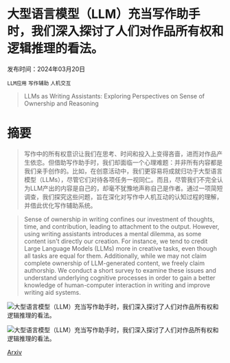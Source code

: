 # 大型语言模型（LLM）充当写作助手时，我们深入探讨了人们对作品所有权和逻辑推理的看法。

发布时间：2024年03月20日

`LLM应用` `写作辅助` `人机交互`

> LLMs as Writing Assistants: Exploring Perspectives on Sense of Ownership and Reasoning

# 摘要

> 写作中的所有权意识让我们在思考、时间和投入上变得吝啬，进而对作品产生依恋。但借助写作助手时，我们却面临一个心理难题：并非所有内容都是我们亲手创作的。比如，在创意活动中，我们更容易将成就归功于大型语言模型（LLMs），尽管它们对待各项任务一视同仁。而且，尽管我们不完全认为LLM产出的内容是自己的，却毫不犹豫地声称自己是作者。通过一项简短调查，我们探究这些问题，旨在深化对写作中人机互动的认知过程的理解，并借此优化写作辅助系统。

> Sense of ownership in writing confines our investment of thoughts, time, and contribution, leading to attachment to the output. However, using writing assistants introduces a mental dilemma, as some content isn't directly our creation. For instance, we tend to credit Large Language Models (LLMs) more in creative tasks, even though all tasks are equal for them. Additionally, while we may not claim complete ownership of LLM-generated content, we freely claim authorship. We conduct a short survey to examine these issues and understand underlying cognitive processes in order to gain a better knowledge of human-computer interaction in writing and improve writing aid systems.

![大型语言模型（LLM）充当写作助手时，我们深入探讨了人们对作品所有权和逻辑推理的看法。](../../../paper_images/2404.00027/9_10.png)

![大型语言模型（LLM）充当写作助手时，我们深入探讨了人们对作品所有权和逻辑推理的看法。](../../../paper_images/2404.00027/11_12_13_14.png)

[Arxiv](https://arxiv.org/abs/2404.00027)